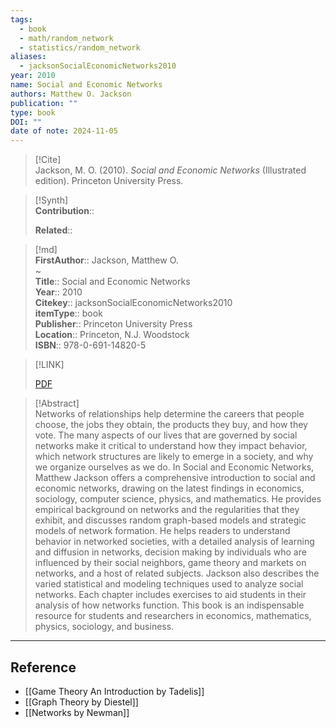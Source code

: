 ```yaml
---
tags:
  - book
  - math/random_network
  - statistics/random_network
aliases:
  - jacksonSocialEconomicNetworks2010
year: 2010
name: Social and Economic Networks
authors: Matthew O. Jackson
publication: ""
type: book
DOI: ""
date of note: 2024-11-05
---
```


> [!Cite]  
> Jackson, M. O. (2010). _Social and Economic Networks_ (Illustrated edition). Princeton University Press.

>[!Synth]  
>**Contribution**::  
>  
>**Related**::   
>  
  
>[!md]  
> **FirstAuthor**:: Jackson, Matthew O.  
~  
> **Title**:: Social and Economic Networks  
> **Year**:: 2010  
> **Citekey**:: jacksonSocialEconomicNetworks2010  
> **itemType**:: book  
> **Publisher**:: Princeton University Press  
> **Location**:: Princeton, N.J. Woodstock  
> **ISBN**:: 978-0-691-14820-5  

> [!LINK]  
> 
> [PDF](file:///home/lukexie/Documents/Papers/storage/IXG52VKJ/Jackson%20-%202010%20-%20Social%20and%20Economic%20Networks.pdf) 
>  

> [!Abstract]  
> Networks of relationships help determine the careers that people choose, the jobs they obtain, the products they buy, and how they vote. The many aspects of our lives that are governed by social networks make it critical to understand how they impact behavior, which network structures are likely to emerge in a society, and why we organize ourselves as we do. In Social and Economic Networks, Matthew Jackson offers a comprehensive introduction to social and economic networks, drawing on the latest findings in economics, sociology, computer science, physics, and mathematics. He provides empirical background on networks and the regularities that they exhibit, and discusses random graph-based models and strategic models of network formation. He helps readers to understand behavior in networked societies, with a detailed analysis of learning and diffusion in networks, decision making by individuals who are influenced by their social neighbors, game theory and markets on networks, and a host of related subjects. Jackson also describes the varied statistical and modeling techniques used to analyze social networks. Each chapter includes exercises to aid students in their analysis of how networks function. This book is an indispensable resource for students and researchers in economics, mathematics, physics, sociology, and business.  

-----
## Reference


- [[Game Theory An Introduction by Tadelis]]
- [[Graph Theory by Diestel]]
- [[Networks by Newman]]